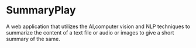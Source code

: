 # SummaryPlay
A web application that utilizes the AI,computer vision and NLP techniques to summarize the content of a text file or audio or images to give a short summary of the same.
